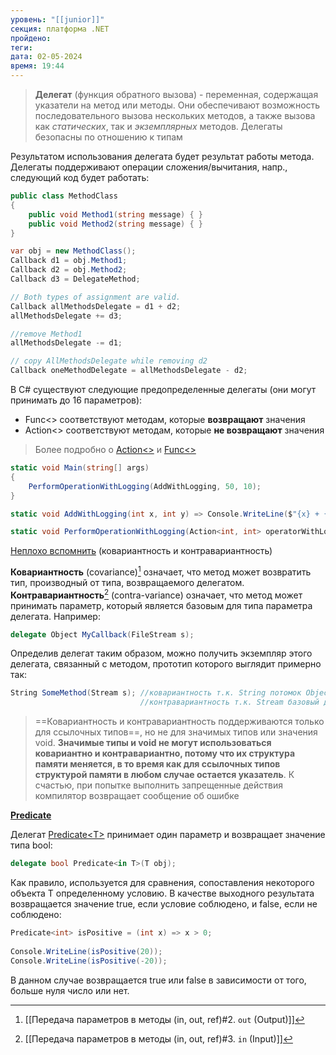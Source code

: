 ```yaml
---
уровень: "[[junior]]"
секция: платформа .NET
пройдено: 
теги: 
дата: 02-05-2024
время: 19:44
---
```

> **Делегат** (функция обратного вызова) - переменная, содержащая указатели на метод или методы. Они обеспечивают возможность последовательного вызова нескольких методов, а также вызова как *статических*, так и *экземплярных* методов. Делегаты безопасны по отношению к типам

Результатом использования делегата будет результат работы метода. Делегаты поддерживают операции сложения/вычитания, напр., следующий код будет работать:

```csharp
public class MethodClass
{
    public void Method1(string message) { }
    public void Method2(string message) { }
}

var obj = new MethodClass();
Callback d1 = obj.Method1;
Callback d2 = obj.Method2;
Callback d3 = DelegateMethod;

// Both types of assignment are valid.
Callback allMethodsDelegate = d1 + d2;
allMethodsDelegate += d3;

//remove Method1
allMethodsDelegate -= d1;

// copy AllMethodsDelegate while removing d2
Callback oneMethodDelegate = allMethodsDelegate - d2;
```

В C# существуют следующие предопределенные делегаты (они могут принимать до 16 параметров):
- Func<> соответствуют методам, которые **возвращают** значения
- Action<> соответствуют методам, которые **не возвращают** значения

> Более подробно о [Action<>](#https://learn.microsoft.com/ru-ru/dotnet/api/system.action-1?view=net-8.0) и [Func<>](#https://learn.microsoft.com/en-us/dotnet/api/system.func-2?view=net-8.0)

```csharp
static void Main(string[] args)
{
	PerformOperationWithLogging(AddWithLogging, 50, 10);
}

static void AddWithLogging(int x, int y) => Console.WriteLine($"{x} + {y} = {x + y}");

static void PerformOperationWithLogging(Action<int, int> operatorWithLogging, int x, int y) => operatorWithLogging(x, y);
```

[Неплохо вспомнить](#https://learn.microsoft.com/en-us/dotnet/csharp/programming-guide/concepts/covariance-contravariance/) (ковариантность и контравариантность)

**Ковариантность** (covariance)[^1] означает, что метод может возвратить тип, производный от типа, возвращаемого делегатом. **Контравариантность**[^2] (contra-variance) означает, что метод может принимать параметр, который является базовым для типа параметра делегата. Например:

[^1]: [[Передача параметров в методы (in, out, ref)#2. `out` (Output)]]
[^2]: [[Передача параметров в методы (in, out, ref)#3. `in` (Input)]]

```csharp
delegate Object MyCallback(FileStream s);
```

Определив делегат таким образом, можно получить экземпляр этого делегата, связанный с методом, прототип которого выглядит примерно так:

```csharp
String SomeMethod(Stream s); //ковариантность т.к. String потомок Object
	                         //контравариантность т.к. Stream базовый для FileStream
```

> ==Ковариантность и контравариантность поддерживаются только для ссылочных типов==, но не для значимых типов или значения void. **Значимые типы и void не могут использоваться ковариантно и контравариантно, потому что их структура памяти меняется, в то время как для ссылочных типов структурой памяти в любом случае остается указатель**. К счастью, при попытке выполнить запрещенные действия компилятор возвращает сообщение об ошибке

[**Predicate**](#https://metanit.com/sharp/tutorial/3.33.php)

Делегат [Predicate<T\>](#https://learn.microsoft.com/en-us/dotnet/api/system.predicate-1?view=net-8.0) принимает один параметр и возвращает значение типа bool:

```csharp
delegate bool Predicate<in T>(T obj);
```

Как правило, используется для сравнения, сопоставления некоторого объекта T определенному условию. В качестве выходного результата возвращается значение true, если условие соблюдено, и false, если не соблюдено:

```csharp
Predicate<int> isPositive = (int x) => x > 0;
 
Console.WriteLine(isPositive(20));
Console.WriteLine(isPositive(-20));
```

В данном случае возвращается true или false в зависимости от того, больше нуля число или нет.